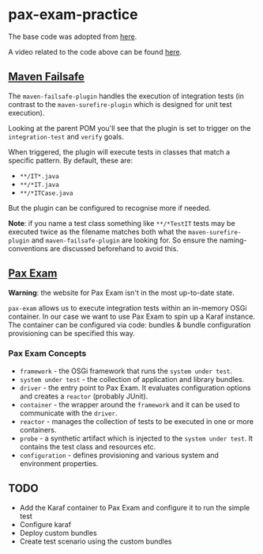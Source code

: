 # pax-exam-practice

The base code was adopted from [here](https://github.com/cschneider/osgi-testing-example).

A video related to the code above can be found [here](https://www.youtube.com/watch?v=9WGbnfa2BaM).

## [Maven Failsafe](https://maven.apache.org/surefire/maven-failsafe-plugin/)

The `maven-failsafe-plugin` handles the execution of integration tests
(in contrast to the `maven-surefire-plugin` which is designed for unit test execution).

Looking at the parent POM you'll see that the plugin is set to trigger on the `integration-test` and `verify` goals.

When triggered, the plugin will execute tests in classes that match a specific pattern.
By default, these are:
- `**/IT*.java`
- `**/*IT.java`
- `**/*ITCase.java`

But the plugin can be configured to recognise more if needed.

**Note**: if you name a test class something like `**/*TestIT` tests may be executed twice as the filename matches both
what the `maven-surefire-plugin` and `maven-failsafe-plugin` are looking for.
So ensure the naming-conventions are discussed beforehand to avoid this.

## [Pax Exam](https://ops4j1.jira.com/wiki/spaces/PAXEXAM4)

**Warning**: the website for Pax Exam isn't in the most up-to-date state.

`pax-exam` allows us to execute integration tests within an in-memory OSGi container.
In our case we want to use Pax Exam to spin up a Karaf instance.
The container can be configured via code: bundles & bundle configuration provisioning can be specified this way.


### Pax Exam Concepts

- `framework` - the OSGi framework that runs the `system under test`.
- `system under test` - the collection of application and library bundles.
- `driver` - the entry point to Pax Exam. It evaluates configuration options and creates a `reactor` (probably JUnit).
- `container` - the wrapper around the `framework` and it can be used to communicate with the `driver`.
- `reactor` - manages the collection of tests to be executed in one or more containers.
- `probe` - a synthetic artifact which is injected to the `system under test`. It contains the test class and resources
  etc.
- `configuration` - defines provisioning and various system and environment properties.

## TODO

- Add the Karaf container to Pax Exam and configure it to run the simple test
- Configure karaf
- Deploy custom bundles
- Create test scenario using the custom bundles
